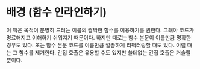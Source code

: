 # 배경 (함수 인라인하기)

이 책은 목적이 분명히 드러는 이름의 짤막한 함수를 이용하기를 권한다.
그래야 코드가 명료해지고 이해하기 쉬워지기 때문이다. 하지만 때로는 함수 본문이 이름만큼 명확한 경우도 있다.
또는 함수 본문 코드를 이름만큼 깔끔하게 리팩터링할 때도 있다. 이럴 때는 그 함수를 제거한다.
간접 호출은 유용할 수도 있지만 쓸데없는 간접 호출은 거슬릴 뿐이다.
